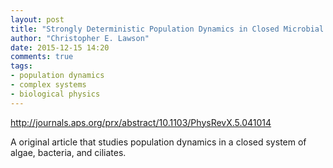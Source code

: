 ```yaml
---
layout: post
title: "Strongly Deterministic Population Dynamics in Closed Microbial Communities"
author: "Christopher E. Lawson"
date: 2015-12-15 14:20
comments: true
tags:
- population dynamics
- complex systems
- biological physics 
---
```


http://journals.aps.org/prx/abstract/10.1103/PhysRevX.5.041014

A original article that studies population dynamics in a closed system of algae, bacteria, and ciliates.